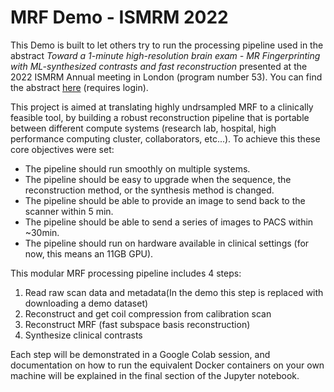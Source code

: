 # MRF Demo - ISMRM 2022

This Demo is built to let others try to run the processing pipeline used in the abstract *Toward a 1-minute high-resolution brain exam - MR Fingerprinting with ML-synthesized contrasts and fast reconstruction* presented at the 2022 ISMRM Annual meeting in London (program number 53). You can find the abstract [here](https://submissions.mirasmart.com/ISMRM2022/itinerary/Files/PDFFiles/0053.html) (requires login).

This project is aimed at translating highly undrsampled MRF to a clinically feasible tool, by building a robust reconstruction pipeline that is portable between different compute systems (research lab, hospital, high performance computing cluster, collaborators, etc...). To achieve this these core objectives were set:

- The pipeline should run smoothly on multiple systems.
- The pipeline should be easy to upgrade when the sequence, the reconstruction method, or the synthesis method is changed.
- The pipeline should be able to provide an image to send back to the scanner within 5 min.
- The pipeline should be able to send a series of images to PACS within ~30min.
- The pipeline should run on hardware available in clinical settings (for now, this means an 11GB GPU).

This modular MRF processing pipeline includes 4 steps:

1.   Read raw scan data and metadata(In the demo this step is replaced with downloading a demo dataset)
2.   Reconstruct and get coil compression from calibration scan
3.   Reconstruct MRF (fast subspace basis reconstruction)
4.   Synthesize clinical contrasts

Each step will be demonstrated in a Google Colab session, and documentation on how to run the equivalent Docker containers on your own machine will be explained in the final section of the Jupyter notebook.
